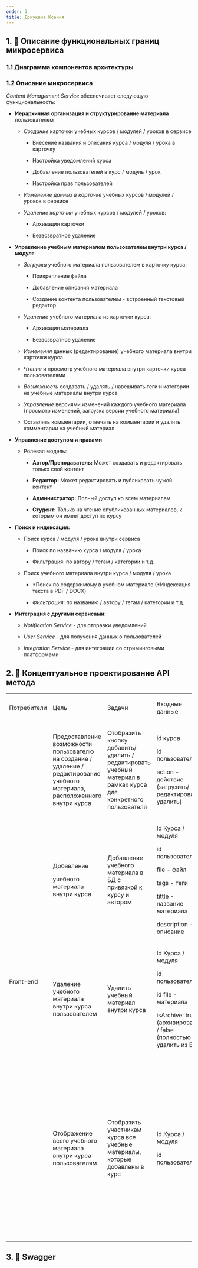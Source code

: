 ```yaml
---
order: 3
title: Докукина Ксения
---
```


## 1\. 📖 Описание функциональных границ микросервиса

### 1\.1 Диаграмма компонентов архитектуры

<drawio path="./arkhitekturnoe-kata.svg" width="211px" height="101px"/>

### 1\.2 Описание микросервиса

*Content Management Service* обеспечивает следующую функциональность:

-  **Иерархичная организация и структурирование материала** пользователем

   -  *Создание* карточки учебных курсов / модулей / уроков в сервисе

      -  Внесение названия и описания курса / модуля / урока в карточку

      -  Настройка уведомлений курса

      -  Добавление пользователей в курс / модуль / урок

      -  Настройка прав пользователей

   -  *Изменение данных в карточке* учебных курсов / модулей / уроков в сервисе

   -  *Удаление карточки* учебных курсов / модулей / уроков:

      -  Архивация карточки

      -  Безвозвратное удаление

-  **Управление учебным материалом пользователем внутри курса / модуля**

   -  *Загрузка* учебного материала пользователем в карточку курса:

      -  Прикрепление файла

      -  Добавление описания материала

      -  Создание контента пользователем - встроенный текстовый редактор

   -  *Удаление* учебного материала из карточки курса:

      -  Архивация материала

      -  Безвозвратное удаление

   -  *Изменения* данных (редактирование) учебного материала внутри карточки курса

   -  *Чтение* и просмотр учебного материала внутри карточки курса пользователями

   -  *Возможность* создавать / удалять / навешивать теги и категории на учебные материалы внутри курса

   -  *Управление* версиями изменений каждого учебного материала (просмотр изменений, загрузка версии учебного материала)

   -  Оставлять комментарии, отвечать на комментарии и удалять комментарии на учебный материал

-  **Управление доступом и правами**

   -  Ролевая модель:

      -  **Автор/Преподаватель:** Может создавать и редактировать только свой контент

      -  **Редактор:** Может редактировать и публиковать чужой контент

      -  **Администратор:** Полный доступ ко всем материалам

      -  **Студент:** Только на чтение опубликованных материалов, к которым он имеет доступ по курсу

-  **Поиск и индексация:**

   -  Поиск курса / модуля / урока внутри сервиса

      -  Поиск по названию курса / модуля / урока

      -  Фильтрация: по автору / тегам / категории и т.д.

   -  Поиск учебного материала внутри курса / модуля / урока

      -  *Поиск по содержимому в учебном материале (*Индексация текста в PDF / DOCX)

      -  *Фильтрация*: по названию / автору / тегам / категории и т.д.

-  **Интеграция с другими сервисами:**

   -  *Notification Service* - для отправки уведомлений

   -  *User Service* - для получения данных о пользователей

   -  *Integration Service* - для интеграции со стриминговыми платформами

## 2\. 🧩 Концептуальное проектирование API метода

<table header="row">
<colgroup><col width="156"/><col width="156"/><col width="156"/><col width="192"/><col width="239"/></colgroup>
<tr>
<td>

Потребители

</td>
<td>

Цель

</td>
<td>

Задачи

</td>
<td>

Входные данные

</td>
<td>

Выходные данные

</td>
</tr>
<tr>
<td rowspan="4">

Front-end

</td>
<td>

Предоставление возможности пользователю  на создание / удаление / редактирование учебного материала, расположенного внутри курса

</td>
<td>

Отобразить кнопку добавить/ удалить / редактировать учебный материал в рамках курса для конкретного пользователя

</td>
<td>

id курса

id пользователя

action - действие (загрузить/ редактировать/ удалить)



</td>
<td>

Отображать / не отображать кнопку в зависимости от выбранного действия для конкретного пользователя

</td>
</tr>
<tr>
<td>

Добавление

учебного материала внутри курса

</td>
<td>

Добавление учебного материала в БД с привязкой к курсу и автором

</td>
<td>

Id Курса / модуля

id пользователя

file - файл

tags - теги

tittle - название материала

description - описание

</td>
<td>

Ответ о добавление учебного материала в курс (успешно / ошибка)

</td>
</tr>
<tr>
<td>

Удаление учебного материала внутри курса пользователем

</td>
<td>

Удалить учебный материал внутри курса

</td>
<td>

Id Курса / модуля

id пользователя

id file - материала

isArchive: true (архивировать) / false (полностью удалить из БД)

</td>
<td>

Ответ об удалении учебного материала в курс (успешно / ошибка)

</td>
</tr>
<tr>
<td>

Отображение всего учебного материала внутри курса пользователям

</td>
<td>

Отобразить участникам курса все учебные материалы, которые добавлены в курс

</td>
<td>

Id Курса / модуля

id пользователя

</td>
<td>

Lists - список единиц учебного материала:

-  file - файл учебного материала

-  title - название учебного материала (заголовок)

-  tags - тэги, навешанные на учебный материал

-  description - описание к учебному материалу

</td>
</tr>
</table>

## 3\. 🤝 Swagger

<openapi src="./_index-2-3.yaml" flag="true"/>

### 